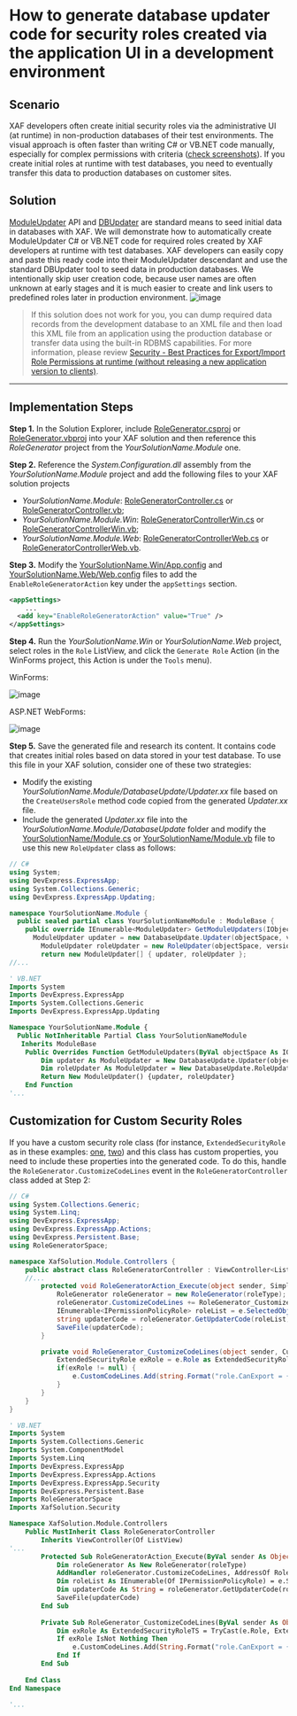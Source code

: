 # How to generate database updater code for security roles created via the application UI in a development environment

## Scenario
XAF developers often create initial security roles via the administrative UI (at runtime) in non-production databases of their test environments. The visual approach is often faster than writing C# or VB.NET code manually, especially for complex permissions with criteria ([check screenshots](https://docs.devexpress.com/eXpressAppFramework/113366/concepts/security-system)). If you create initial roles at runtime with test databases, you need to eventually transfer this data to production databases on customer sites.

## Solution
[ModuleUpdater](https://docs.devexpress.com/eXpressAppFramework/DevExpress.ExpressApp.Updating.ModuleUpdater) API and [DBUpdater](https://docs.devexpress.com/eXpressAppFramework/113239/deployment/deployment-tutorial/application-update#update-a-database-dbupdater-tool) are standard means to seed initial data in databases with XAF.
We will demonstrate how to automatically create ModuleUpdater C# or VB.NET code for required roles created by XAF developers at runtime with test databases. XAF developers can easily copy and paste this ready code into their ModuleUpdater descendant and use the standard DBUpdater tool to seed data in production databases. We intentionally skip user creation code, because user names are often unknown at early stages and it is much easier to create and link users to predefined roles later in production environment.
![image](https://user-images.githubusercontent.com/14300209/77691659-62c48a00-6fb6-11ea-9d52-d273a30c137d.png)

>If this solution does not work for you, you can dump required data records from the development database to an XML file and then load this XML file from an application using the production database or transfer data using the built-in RDBMS capabilities. For more information, please review [Security - Best Practices for Export/Import Role Permissions at runtime (without releasing a new application version to clients)](https://supportcenter.devexpress.com/ticket/details/t951640/security-best-practices-for-export-import-role-permissions-at-runtime-without-releasing).

---

## Implementation Steps

**Step 1.** In the Solution Explorer, include [RoleGenerator.csproj](CS/RoleGenerator/RoleGenerator.csproj) or [RoleGenerator.vbproj](VB/RoleGenerator/RoleGenerator.vbproj) into your XAF solution and then reference this *RoleGenerator* project from the *YourSolutionName.Module* one.
 
**Step 2.** Reference the *System.Configuration.dll* assembly from the *YourSolutionName.Module* project and add the following files to your XAF solution projects
 - *YourSolutionName.Module*: [RoleGeneratorController.cs](CS/XafSolution.Module/Controllers/RoleGeneratorController.cs) or [RoleGeneratorController.vb](VB/XafSolution.Module/Controllers/RoleGeneratorController.vb);
 - *YourSolutionName.Module.Win*: [RoleGeneratorControllerWin.cs](CS/XafSolution.Module.Win/Controllers/RoleGeneratorControllerWin.cs) or [RoleGeneratorControllerWin.vb](VB/XafSolution.Module.Win/Controllers/RoleGeneratorControllerWin.vb);
 - *YourSolutionName.Module.Web*: [RoleGeneratorControllerWeb.cs](CS/XafSolution.Module.Web/Controllers/RoleGeneratorControllerWeb.cs) or [RoleGeneratorControllerWeb.vb](VB/XafSolution.Module.Web/Controllers/RoleGeneratorControllerWeb.vb).

**Step 3.** Modify the [YourSolutionName.Win/App.config](CS/XafSolution.Win/App.config) and [YourSolutionName.Web/Web.config](CS/XafSolution.Web/Web.config) files to add the `EnableRoleGeneratorAction` key under the `appSettings` section.
``` xml
<appSettings>
    ...
  <add key="EnableRoleGeneratorAction" value="True" />
</appSettings>
```
**Step 4.** Run the *YourSolutionName.Win* or *YourSolutionName.Web* project, select roles in the `Role` ListView, and click the `Generate Role` Action (in the WinForms project, this Action is under the `Tools` menu).
 
WinForms:

![image](https://user-images.githubusercontent.com/14300209/77691778-8e477480-6fb6-11ea-9364-a56a90357070.png)
   
ASP.NET WebForms:

![image](https://user-images.githubusercontent.com/14300209/77691846-a5866200-6fb6-11ea-8bb7-30146c2e0ced.png)
    
**Step 5.** Save the generated file and research its content. It contains code that creates initial roles based on data stored in your test database. To use this file in your XAF solution, consider one of these two strategies:
 - Modify the existing *YourSolutionName.Module/DatabaseUpdate/Updater.xx* file based on the `CreateUsersRole` method code copied from the generated *Updater.xx* file.
 - Include the generated *Updater.xx* file into the *YourSolutionName.Module/DatabaseUpdate* folder and modify the [YourSolutionName/Module.cs](CS/XafSolution.Module/Module.cs) or [YourSolutionName/Module.vb](VB/XafSolution.Module/Module.vb) file to use this new `RoleUpdater` class as follows:
 
``` csharp
// C#
using System;
using DevExpress.ExpressApp;
using System.Collections.Generic;
using DevExpress.ExpressApp.Updating;

namespace YourSolutionName.Module {
  public sealed partial class YourSolutionNameModule : ModuleBase {
    public override IEnumerable<ModuleUpdater> GetModuleUpdaters(IObjectSpace objectSpace, Version versionFromDB) {
      ModuleUpdater updater = new DatabaseUpdate.Updater(objectSpace, versionFromDB);
        ModuleUpdater roleUpdater = new RoleUpdater(objectSpace, versionFromDB);
    	return new ModuleUpdater[] { updater, roleUpdater };
//...
```
``` vb
' VB.NET
Imports System
Imports DevExpress.ExpressApp
Imports System.Collections.Generic
Imports DevExpress.ExpressApp.Updating

Namespace YourSolutionName.Module {
  Public NotInheritable Partial Class YourSolutionNameModule
   Inherits ModuleBase
    Public Overrides Function GetModuleUpdaters(ByVal objectSpace As IObjectSpace, ByVal versionFromDB As Version) As IEnumerable(Of ModuleUpdater)
        Dim updater As ModuleUpdater = New DatabaseUpdate.Updater(objectSpace, versionFromDB)
        Dim roleUpdater As ModuleUpdater = New DatabaseUpdate.RoleUpdater(objectSpace, versionFromDB)
        Return New ModuleUpdater() {updater, roleUpdater}
    End Function
'...
```

## Customization for Custom Security Roles
If you have a custom security role class (for instance, `ExtendedSecurityRole` as in these examples: [one](https://docs.devexpress.com/eXpressAppFramework/113452/task-based-help/security/how-to-implement-a-custom-security-system-user-based-on-an-existing-business-class), [two](https://docs.devexpress.com/eXpressAppFramework/113384/task-based-help/security/how-to-implement-custom-security-objects-users-roles-operation-permissions)) and this class has custom properties, you need to include these properties into the generated code. To do this, handle the `RoleGenerator.CustomizeCodeLines` event in the `RoleGeneratorController` class added at Step 2:

``` csharp
// C#
using System.Collections.Generic;
using System.Linq;
using DevExpress.ExpressApp;
using DevExpress.ExpressApp.Actions;
using DevExpress.Persistent.Base;
using RoleGeneratorSpace;

namespace XafSolution.Module.Controllers {
    public abstract class RoleGeneratorController : ViewController<ListView> {
	//...
        protected void RoleGeneratorAction_Execute(object sender, SimpleActionExecuteEventArgs e) {
            RoleGenerator roleGenerator = new RoleGenerator(roleType);
            roleGenerator.CustomizeCodeLines += RoleGenerator_CustomizeCodeLines;
            IEnumerable<IPermissionPolicyRole> roleList = e.SelectedObjects.OfType<IPermissionPolicyRole>();
            string updaterCode = roleGenerator.GetUpdaterCode(roleList);
            SaveFile(updaterCode);
        }

        private void RoleGenerator_CustomizeCodeLines(object sender, CustomizeCodeLinesEventArg e) {
            ExtendedSecurityRole exRole = e.Role as ExtendedSecurityRole;
            if(exRole != null) {
                e.CustomCodeLines.Add(string.Format("role.CanExport = {0};", exRole.CanExport.ToString().ToLowerInvariant()));
            }
        }
    }
}

```

``` vb
' VB.NET
Imports System
Imports System.Collections.Generic
Imports System.ComponentModel
Imports System.Linq
Imports DevExpress.ExpressApp
Imports DevExpress.ExpressApp.Actions
Imports DevExpress.ExpressApp.Security
Imports DevExpress.Persistent.Base
Imports RoleGeneratorSpace
Imports XafSolution.Security

Namespace XafSolution.Module.Controllers
    Public MustInherit Class RoleGeneratorController
        Inherits ViewController(Of ListView)
'...
        Protected Sub RoleGeneratorAction_Execute(ByVal sender As Object, ByVal e As SimpleActionExecuteEventArgs) Handles roleGeneratorAction.Execute
            Dim roleGenerator As New RoleGenerator(roleType)
            AddHandler roleGenerator.CustomizeCodeLines, AddressOf RoleGenerator_CustomizeCodeLines
            Dim roleList As IEnumerable(Of IPermissionPolicyRole) = e.SelectedObjects.OfType(Of IPermissionPolicyRole)()
            Dim updaterCode As String = roleGenerator.GetUpdaterCode(roleList)
            SaveFile(updaterCode)
        End Sub
		
        Private Sub RoleGenerator_CustomizeCodeLines(ByVal sender As Object, ByVal e As CustomizeCodeLinesEventArg)
            Dim exRole As ExtendedSecurityRoleTS = TryCast(e.Role, ExtendedSecurityRoleTS)
            If exRole IsNot Nothing Then
                e.CustomCodeLines.Add(String.Format("role.CanExport = {0}", exRole.CanExport))
            End If
        End Sub
      
    End Class
End Namespace

'...
```
